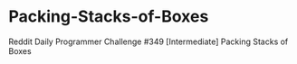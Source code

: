 # Packing-Stacks-of-Boxes
Reddit Daily Programmer Challenge #349 [Intermediate] Packing Stacks of Boxes
